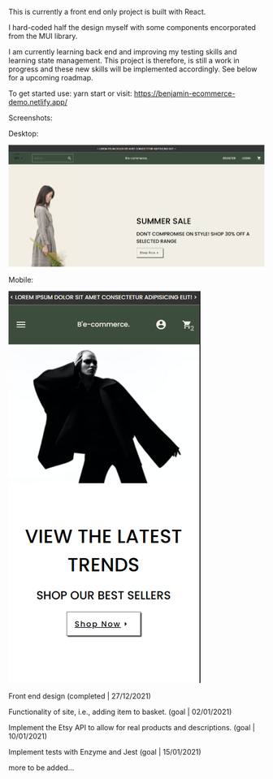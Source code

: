 This is currently a front end only project is built with React.
 
I hard-coded half the design myself with some components encorporated from the MUI library.

I am currently learning back end and improving my testing skills and learning state management. This project is therefore, is still a work in progress and these new skills will be implemented accordingly. See below for a upcoming roadmap.

To get started use: yarn start
or visit: https://benjamin-ecommerce-demo.netlify.app/


Screenshots:

Desktop:

![E-commerce site landing page for desktop](./src/files/landingpage.png "E-commerce site")


Mobile:

![E-commerce site landing page for mobile](./src/files/landingpage-mobile.png "E-commerce site")


Front end design (completed | 27/12/2021)

Functionality of site, i.e., adding item to basket. (goal | 02/01/2021)

Implement the Etsy API to allow for real products and descriptions. (goal | 10/01/2021)

Implement tests with Enzyme and Jest (goal | 15/01/2021)

more to be added...
